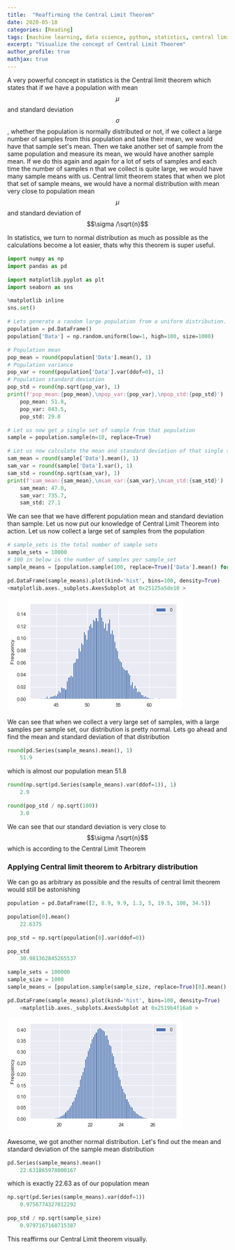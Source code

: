 ```yaml
---
title:  "Reaffirming the Central Limit Theorem"
date: 2020-05-18
categories: [Reading]
tags: [machine learning, data science, python, statistics, central limit theorem]
excerpt: "Visualize the concept of Central Limit Theorem"
author_profile: true
mathjax: true
---
```


A very powerful concept in statistics is the Central limit theorem which states that if we have a population with mean $$\mu$$ and standard deviation $$\sigma$$, whether the population is normally distributed or not, if we collect a large number of samples from this population and take their mean, we would have that sample set's mean. Then we take another set of sample from the same population and measure its mean, we would have another sample mean. If we do this again and again for a lot of sets of samples and each time the number of samples n that we collect is quite large, we would have many sample means with us. Central limit theorem states that when we plot that set of sample means, we would have a normal distribution with mean very close to population mean $$\mu$$ and standard deviation of $$\sigma /\sqrt{n}$$

In statistics, we turn to normal distribution as much as possible as the calculations become a lot easier, thats why this theorem is super useful.

```python
import numpy as np
import pandas as pd
```

```python
import matplotlib.pyplot as plt
import seaborn as sns
```

```python
%matplotlib inline
sns.set()
```

```python
# Lets generate a random large population from a uniform distribution. I want to show the power of central limit theorem on non-normal distributions
population = pd.DataFrame()
population['Data'] = np.random.uniform(low=1, high=100, size=1000)
```

```python
# Population mean
pop_mean = round(population['Data'].mean(), 1)
# Population variance
pop_var = round(population['Data'].var(ddof=0), 1)
# Population standard deviation
pop_std = round(np.sqrt(pop_var), 1)
print(f'pop_mean:{pop_mean},\npop_var:{pop_var},\npop_std:{pop_std}')
    pop_mean: 51.8,
    pop_var: 843.5,
    pop_std: 29.0
```

```python
# Let us now get a single set of sample from that population
sample = population.sample(n=10, replace=True)
```

```python
# Let us now calculate the mean and standard deviation of that single set of sample
sam_mean = round(sample['Data'].mean(), 1)
sam_var = round(sample['Data'].var(), 1)
sam_std = round(np.sqrt(sam_var), 1)
print(f'sam_mean:{sam_mean},\nsam_var:{sam_var},\nsam_std:{sam_std}')
    sam_mean: 47.0,
    sam_var: 735.7,
    sam_std: 27.1
```

We can see that we have different population mean and standard deviation than sample. Let us now put our knowledge of Central Limit Theorem into action. Let us now collect a large set of samples from the population

```python
# sample_sets is the total number of sample sets
sample_sets = 10000
# 100 in below is the number of samples per sample_set
sample_means = [population.sample(100, replace=True)['Data'].mean() for x in range(sample_sets)]
```

```python
pd.DataFrame(sample_means).plot(kind='hist', bins=100, density=True)
<matplotlib.axes._subplots.AxesSubplot at 0x25125a5de10 >
```

![png](/projects/Proving_the_Central_Limit_Theorem/images/Proving_the_Central_Limit_Theorem_12_1.png)

We can see that when we collect a very large set of samples, with a large samples per sample set, our distribution is pretty normal. Lets go ahead and find the mean and standard deviation of that distribution

```python
round(pd.Series(sample_means).mean(), 1)
    51.9
```

which is almost our population mean 51.8

```python
round(np.sqrt(pd.Series(sample_means).var(ddof=1)), 1)
    2.9
```

```python
round(pop_std / np.sqrt(100))
    3.0
```

We can see that our standard deviation is very close to $$\sigma /\sqrt{n}$$ which is according to the Central Limit Theorem

### Applying Central limit theorem to Arbitrary distribution

We can go as arbitrary as possible and the results of central limit theorem would still be astonishing

```python
population = pd.DataFrame([2, 8.9, 9.9, 1.3, 5, 19.5, 100, 34.5])
```

```python
population[0].mean()
    22.6375
```

```python
pop_std = np.sqrt(population[0].var(ddof=0))
```

```python
pop_std
    30.981362845265537
```

```python
sample_sets = 100000
sample_size = 1000
sample_means = [population.sample(sample_size, replace=True)[0].mean() for x in range(sample_sets)]
```

```python
pd.DataFrame(sample_means).plot(kind='hist', bins=100, density=True)
    <matplotlib.axes._subplots.AxesSubplot at 0x2519b4f16a0 >
```

![png](/projects/Proving_the_Central_Limit_Theorem/images/Proving_the_Central_Limit_Theorem_26_1.png)

Awesome, we got another normal distribution. Let's find out the mean and standard deviation of the sample mean distribution

```python
pd.Series(sample_means).mean()
    22.631865978000167
```

which is exactly 22.63 as of our population mean

```python
np.sqrt(pd.Series(sample_means).var(ddof=1))
    0.9756774327012292
```

```python
pop_std / np.sqrt(sample_size)
    0.9797167160715387
```

This reaffirms our Central Limit theorem visually.
